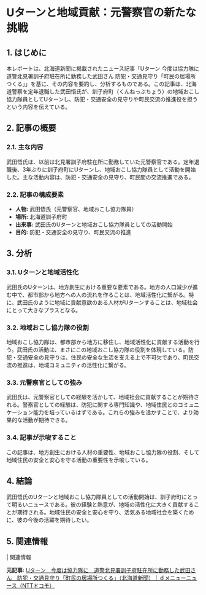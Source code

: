 # Uターンと地域貢献：元警察官の新たな挑戦

## 1. はじめに

本レポートは、北海道新聞に掲載されたニュース記事「Uターン 今度は協力隊に 道警北見署訓子府駐在所に勤務した武田さん 防犯・交通見守り「町民の居場所つくる」」を基に、その内容を要約し、分析するものである。この記事は、北海道警察を定年退職した武田悟氏が、訓子府町（くんねっぷちょう）の地域おこし協力隊員としてUターンし、防犯・交通安全の見守りや町民交流の推進役を担うという内容を伝えている。

## 2. 記事の概要

### 2.1. 主な内容

武田悟氏は、以前は北見署訓子府駐在所に勤務していた元警察官である。定年退職後、3年ぶりに訓子府町にUターンし、地域おこし協力隊員として活動を開始した。主な活動内容は、防犯・交通安全の見守り、町民間の交流推進である。

### 2.2. 記事の構成要素

* **人物:** 武田悟氏（元警察官、地域おこし協力隊員）
* **場所:** 北海道訓子府町
* **出来事:** 武田氏のUターンと地域おこし協力隊員としての活動開始
* **目的:** 防犯・交通安全の見守り、町民交流の推進

## 3. 分析

### 3.1. Uターンと地域活性化

武田氏のUターンは、地方創生における重要な要素である。地方の人口減少が進む中で、都市部から地方への人の流れを作ることは、地域活性化に繋がる。特に、武田氏のように地域に貢献意欲のある人材がUターンすることは、地域社会にとって大きなプラスとなる。

### 3.2. 地域おこし協力隊の役割

地域おこし協力隊は、都市部から地方に移住し、地域活性化に貢献する活動を行う。武田氏の活動は、まさにこの地域おこし協力隊の役割を体現している。防犯・交通安全の見守りは、住民の安全な生活を支える上で不可欠であり、町民交流の推進は、地域コミュニティの活性化に繋がる。

### 3.3. 元警察官としての強み

武田氏は、元警察官としての経験を活かして、地域社会に貢献することが期待される。警察官としての経験は、防犯に関する専門知識や、地域住民とのコミュニケーション能力を培っているはずである。これらの強みを活かすことで、より効果的な活動が期待できる。

### 3.4. 記事が示唆すること

この記事は、地方創生における人材の重要性、地域おこし協力隊の役割、そして地域住民の安全と安心を守る活動の重要性を示唆している。

## 4. 結論

武田悟氏のUターンと地域おこし協力隊員としての活動開始は、訓子府町にとって明るいニュースである。彼の経験と熱意が、地域の活性化に大きく貢献することが期待される。地域住民の安全と安心を守り、活気ある地域社会を築くために、彼の今後の活躍を期待したい。

## 5. 関連情報

| 関連情報 

**元記事:** [Uターン　今度は協力隊に　道警北見署訓子府駐在所に勤務した武田さん　防犯・交通見守り「町民の居場所つくる」（北海道新聞）｜ｄメニューニュース（NTTドコモ）](https://topics.smt.docomo.ne.jp/article/hokkaido/region/hokkaido-1145744)